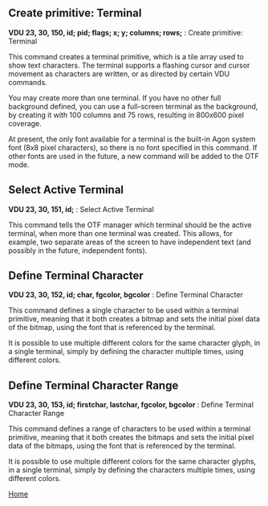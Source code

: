 ## Create primitive: Terminal
<b>VDU 23, 30, 150, id; pid; flags; x; y; columns; rows;</b> : Create primitive: Terminal

This command creates a terminal primitive, which is a tile array
used to show text characters. The terminal supports a flashing
cursor and cursor movement as characters are written, or as
directed by certain VDU commands.

You may create more than one terminal. If you have no other full
background defined, you can use a full-screen terminal as the
background, by creating it with 100 columns and 75 rows,
resulting in 800x600 pixel coverage.

At present, the only font available for a terminal is the
built-in Agon system font (8x8 pixel characters), so there
is no font specified in this command. If other fonts are used
in the future, a new command will be added to the OTF mode.

## Select Active Terminal
<b>VDU 23, 30, 151, id;</b> : Select Active Terminal

This command tells the OTF manager which terminal should be the
active terminal, when more than one terminal was created. This
allows, for example, two separate areas of the screen to have
independent text (and possibly in the future, independent fonts).

## Define Terminal Character
<b>VDU 23, 30, 152, id; char, fgcolor, bgcolor</b> : Define Terminal Character

This command defines a single character to be used within a terminal
primitive, meaning that it both creates a bitmap and sets the
initial pixel data of the bitmap, using the font that is
referenced by the terminal.

It is possible to use multiple different colors for the same
character glyph, in a single terminal, simply by defining
the character multiple times, using different colors.

## Define Terminal Character Range
<b>VDU 23, 30, 153, id; firstchar, lastchar, fgcolor, bgcolor</b> : Define Terminal Character Range

This command defines a range of characters to be used within a terminal
primitive, meaning that it both creates the bitmaps and sets the
initial pixel data of the bitmaps, using the font that is
referenced by the terminal.

It is possible to use multiple different colors for the same
character glyphs, in a single terminal, simply by defining
the characters multiple times, using different colors.

[Home](otf_mode.md)
